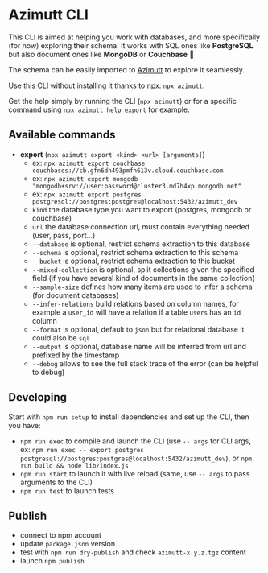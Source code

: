 # Azimutt CLI

This CLI is aimed at helping you work with databases, and more specifically (for now) exploring their schema.
It works with SQL ones like **PostgreSQL** but also document ones like **MongoDB** or **Couchbase** 🎉

The schema can be easily imported to [Azimutt](https://azimutt.app) to explore it seamlessly.

Use this CLI without installing it thanks to [npx](https://www.npmjs.com/package/npx): `npx azimutt`.

Get the help simply by running the CLI (`npx azimutt`) or for a specific command using `npx azimutt help export` for example.

## Available commands

- **export** (`npx azimutt export <kind> <url> [arguments]`)
  - ex: `npx azimutt export couchbase couchbases://cb.gfn6dh493pmfh613v.cloud.couchbase.com`
  - ex: `npx azimutt export mongodb "mongodb+srv://user:password@cluster3.md7h4xp.mongodb.net"`
  - ex: `npx azimutt export postgres postgresql://postgres:postgres@localhost:5432/azimutt_dev`
  - `kind` the database type you want to export (postgres, mongodb or couchbase)
  - `url` the database connection url, must contain everything needed (user, pass, port...)
  - `--database` is optional, restrict schema extraction to this database
  - `--schema` is optional, restrict schema extraction to this schema
  - `--bucket` is optional, restrict schema extraction to this bucket
  - `--mixed-collection` is optional, split collections given the specified field (if you have several kind of documents in the same collection)
  - `--sample-size` defines how many items are used to infer a schema (for document databases)
  - `--infer-relations` build relations based on column names, for example a `user_id` will have a relation if a table `users` has an `id` column
  - `--format` is optional, default to `json` but for relational database it could also be `sql`
  - `--output` is optional, database name will be inferred from url and prefixed by the timestamp
  - `--debug` allows to see the full stack trace of the error (can be helpful to debug)

## Developing

Start with `npm run setup` to install dependencies and set up the CLI, then you have:

- `npm run exec` to compile and launch the CLI (use `-- args` for CLI args, ex: `npm run exec -- export postgres postgresql://postgres:postgres@localhost:5432/azimutt_dev`), or `npm run build && node lib/index.js`
- `npm run start` to launch it with live reload (same, use `-- args` to pass arguments to the CLI)
- `npm run test` to launch tests

## Publish

- connect to npm account
- update `package.json` version
- test with `npm run dry-publish` and check `azimutt-x.y.z.tgz` content
- launch `npm publish`
